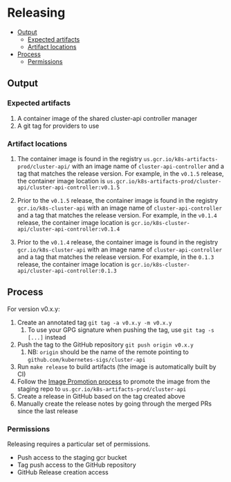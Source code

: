 # Releasing
<!-- START doctoc generated TOC please keep comment here to allow auto update -->
<!-- DON'T EDIT THIS SECTION, INSTEAD RE-RUN doctoc TO UPDATE -->


- [Output](#output)
  - [Expected artifacts](#expected-artifacts)
  - [Artifact locations](#artifact-locations)
- [Process](#process)
  - [Permissions](#permissions)

<!-- END doctoc generated TOC please keep comment here to allow auto update -->

## Output

### Expected artifacts

1. A container image of the shared cluster-api controller manager
2. A git tag for providers to use

### Artifact locations

1. The container image is found in the registry `us.gcr.io/k8s-artifacts-prod/cluster-api/` with an image
   name of `cluster-api-controller` and a tag that matches the release version. For
   example, in the `v0.1.5` release, the container image location is
   `us.gcr.io/k8s-artifacts-prod/cluster-api/cluster-api-controller:v0.1.5`

2. Prior to the `v0.1.5` release, the container image is found in the registry
   `gcr.io/k8s-cluster-api` with an image name of `cluster-api-controller` and a tag
   that matches the release version. For example, in the `v0.1.4` release, the container
   image location is `gcr.io/k8s-cluster-api/cluster-api-controller:v0.1.4`

3. Prior to the `v0.1.4` release, the container image is found in the
   registry `gcr.io/k8s-cluster-api` with an image name of `cluster-api-controller`
   and a tag that matches the release version. For example, in the `0.1.3` release,
   the container image location is `gcr.io/k8s-cluster-api/cluster-api-controller:0.1.3`

## Process

For version v0.x.y:

1. Create an annotated tag `git tag -a v0.x.y -m v0.x.y`
    1. To use your GPG signature when pushing the tag, use `git tag -s [...]` instead
1. Push the tag to the GitHub repository `git push origin v0.x.y`
    1. NB: `origin` should be the name of the remote pointing to `github.com/kubernetes-sigs/cluster-api`
1. Run `make release` to build artifacts (the image is automatically built by CI)
1. Follow the [Image Promotion process](https://github.com/kubernetes/k8s.io/tree/master/k8s.gcr.io#image-promoter) to promote the image from the staging repo to `us.gcr.io/k8s-artifacts-prod/cluster-api`
1. Create a release in GitHub based on the tag created above
1. Manually create the release notes by going through the merged PRs since the last release

### Permissions

Releasing requires a particular set of permissions.

* Push access to the staging gcr bucket
* Tag push access to the GitHub repository
* GitHub Release creation access
